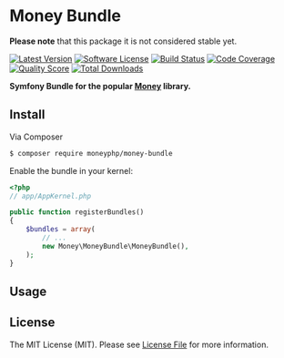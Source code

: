 # Money Bundle

**Please note** that this package it is not considered stable yet.

[![Latest Version](https://img.shields.io/github/release/moneyphp/MoneyBundle.svg?style=flat-square)](https://github.com/moneyphp/MoneyBundle/releases)
[![Software License](https://img.shields.io/badge/license-MIT-brightgreen.svg?style=flat-square)](LICENSE)
[![Build Status](https://img.shields.io/travis/moneyphp/MoneyBundle.svg?style=flat-square)](https://travis-ci.org/moneyphp/MoneyBundle)
[![Code Coverage](https://img.shields.io/scrutinizer/coverage/g/moneyphp/MoneyBundle.svg?style=flat-square)](https://scrutinizer-ci.com/g/moneyphp/MoneyBundle)
[![Quality Score](https://img.shields.io/scrutinizer/g/moneyphp/MoneyBundle.svg?style=flat-square)](https://scrutinizer-ci.com/g/moneyphp/MoneyBundle)
[![Total Downloads](https://img.shields.io/packagist/dt/moneyphp/money-bundle.svg?style=flat-square)](https://packagist.org/packages/moneyphp/money-bundle)

**Symfony Bundle for the popular [Money](https://github.com/moneyphp/money) library.**


## Install

Via Composer

``` bash
$ composer require moneyphp/money-bundle
```

Enable the bundle in your kernel:

``` php
<?php
// app/AppKernel.php

public function registerBundles()
{
    $bundles = array(
        // ...
        new Money\MoneyBundle\MoneyBundle(),
    );
}
```


## Usage


## License

The MIT License (MIT). Please see [License File](LICENSE) for more information.
